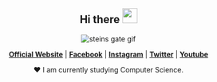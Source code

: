 <!-- Heading -->
<h2 align="center">Hi there <img src = "https://raw.githubusercontent.com/MartinHeinz/MartinHeinz/master/wave.gif" width = 30px></h2>

<!--
<p align="center">
  <a href="https://github.com/fdhliakbar"><img src="https://github-readme-stats.vercel.app/api?username=fdhliakbar&hide_border=true&show_icons=true" alt="edisonlee55's github stats"></a>
</p>
-->

<p align="center">
  <img src = "https://github.com/fdhliakbar/fdhliakbar/assets/104522615/8595bc01-0be5-4608-84bb-2f7ee1ac98e2" alt = "steins gate gif">
</p>

<p align="center">
  <strong><a href="#">Official Website</a></strong> |
  <strong><a href="https://www.facebook.com/fdhliakbar/">Facebook</a></strong> |
  <strong><a href="https://www.instagram.com/fdhliakbar/">Instagram</a></strong> |
  <strong><a href="https://twitter.com/Aozorasama1">Twitter</a></strong> |
  <strong><a href="#">Youtube</a></strong>
</p>

<p align="center">❤ I am currently studying Computer Science.</p>
